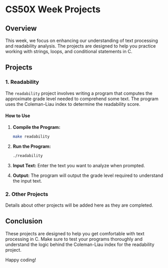 # CS50X Week Projects

## Overview

This week, we focus on enhancing our understanding of text processing and readability analysis. The projects are designed to help you practice working with strings, loops, and conditional statements in C.

## Projects

### 1. Readability

The `readability` project involves writing a program that computes the approximate grade level needed to comprehend some text. The program uses the Coleman-Liau index to determine the readability score.

#### How to Use

1. **Compile the Program:**

    ```sh
    make readability
    ```

2. **Run the Program:**

    ```sh
    ./readability
    ```

3. **Input Text:**
    Enter the text you want to analyze when prompted.

4. **Output:**
    The program will output the grade level required to understand the input text.

### 2. Other Projects

Details about other projects will be added here as they are completed.

## Conclusion

These projects are designed to help you get comfortable with text processing in C. Make sure to test your programs thoroughly and understand the logic behind the Coleman-Liau index for the readability project.

Happy coding!
